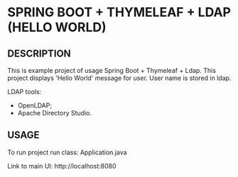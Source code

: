 SPRING BOOT + THYMELEAF + LDAP (HELLO WORLD)
=====================================


DESCRIPTION
-----------

This is example project of usage Spring Boot + Thymeleaf + Ldap.
This project displays 'Hello World' message for user.
User name is stored in ldap.

LDAP tools:
- OpenLDAP;
- Apache Directory Studio.
  

USAGE
-----

To run project run class: 
Application.java

Link to main UI:
http://localhost:8080